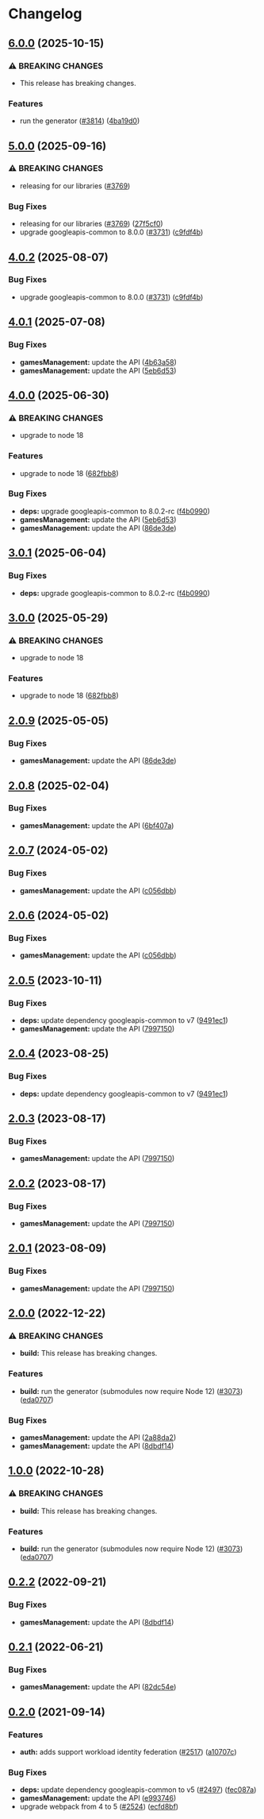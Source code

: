 # Changelog

## [6.0.0](https://github.com/googleapis/google-api-nodejs-client/compare/gamesmanagement-v5.0.0...gamesmanagement-v6.0.0) (2025-10-15)


### ⚠ BREAKING CHANGES

* This release has breaking changes.

### Features

* run the generator ([#3814](https://github.com/googleapis/google-api-nodejs-client/issues/3814)) ([4ba19d0](https://github.com/googleapis/google-api-nodejs-client/commit/4ba19d068b2b8deb28d773ebc6a3418f5e4a7162))

## [5.0.0](https://github.com/googleapis/google-api-nodejs-client/compare/gamesmanagement-v4.0.1...gamesmanagement-v5.0.0) (2025-09-16)


### ⚠ BREAKING CHANGES

* releasing for our libraries ([#3769](https://github.com/googleapis/google-api-nodejs-client/issues/3769))

### Bug Fixes

* releasing for our libraries ([#3769](https://github.com/googleapis/google-api-nodejs-client/issues/3769)) ([27f5cf0](https://github.com/googleapis/google-api-nodejs-client/commit/27f5cf0a0190a5e8e8bf970f7a7cf77c409f093e))
* upgrade googleapis-common to 8.0.0  ([#3731](https://github.com/googleapis/google-api-nodejs-client/issues/3731)) ([c9fdf4b](https://github.com/googleapis/google-api-nodejs-client/commit/c9fdf4b34d6c9bcf608eee35dd281d4680be9797))

## [4.0.2](https://github.com/googleapis/google-api-nodejs-client/compare/gamesmanagement-v4.0.1...gamesmanagement-v4.0.2) (2025-08-07)


### Bug Fixes

* upgrade googleapis-common to 8.0.0  ([#3731](https://github.com/googleapis/google-api-nodejs-client/issues/3731)) ([c9fdf4b](https://github.com/googleapis/google-api-nodejs-client/commit/c9fdf4b34d6c9bcf608eee35dd281d4680be9797))

## [4.0.1](https://github.com/googleapis/google-api-nodejs-client/compare/gamesmanagement-v4.0.0...gamesmanagement-v4.0.1) (2025-07-08)


### Bug Fixes

* **gamesManagement:** update the API ([4b63a58](https://github.com/googleapis/google-api-nodejs-client/commit/4b63a588db02eb00a0ce110b26cd1ebbcfc9ccbc))
* **gamesManagement:** update the API ([5eb6d53](https://github.com/googleapis/google-api-nodejs-client/commit/5eb6d5361e17df0266d5bf4af094ac0e6f2eb1d3))

## [4.0.0](https://github.com/googleapis/google-api-nodejs-client/compare/gamesmanagement-v3.0.1...gamesmanagement-v4.0.0) (2025-06-30)


### ⚠ BREAKING CHANGES

* upgrade to node 18

### Features

* upgrade to node 18 ([682fbb8](https://github.com/googleapis/google-api-nodejs-client/commit/682fbb869189ae92b3e9a194d37d0548af0c1f92))


### Bug Fixes

* **deps:** upgrade googleapis-common to 8.0.2-rc ([f4b0990](https://github.com/googleapis/google-api-nodejs-client/commit/f4b099071040cfbcfe4a2e7d487d45ee93b369e0))
* **gamesManagement:** update the API ([5eb6d53](https://github.com/googleapis/google-api-nodejs-client/commit/5eb6d5361e17df0266d5bf4af094ac0e6f2eb1d3))
* **gamesManagement:** update the API ([86de3de](https://github.com/googleapis/google-api-nodejs-client/commit/86de3dee2fdf2e1b6c2f334eba06906f721bc30a))

## [3.0.1](https://github.com/googleapis/google-api-nodejs-client/compare/gamesmanagement-v3.0.0...gamesmanagement-v3.0.1) (2025-06-04)


### Bug Fixes

* **deps:** upgrade googleapis-common to 8.0.2-rc ([f4b0990](https://github.com/googleapis/google-api-nodejs-client/commit/f4b099071040cfbcfe4a2e7d487d45ee93b369e0))

## [3.0.0](https://github.com/googleapis/google-api-nodejs-client/compare/gamesmanagement-v2.0.9...gamesmanagement-v3.0.0) (2025-05-29)


### ⚠ BREAKING CHANGES

* upgrade to node 18

### Features

* upgrade to node 18 ([682fbb8](https://github.com/googleapis/google-api-nodejs-client/commit/682fbb869189ae92b3e9a194d37d0548af0c1f92))

## [2.0.9](https://github.com/googleapis/google-api-nodejs-client/compare/gamesmanagement-v2.0.8...gamesmanagement-v2.0.9) (2025-05-05)


### Bug Fixes

* **gamesManagement:** update the API ([86de3de](https://github.com/googleapis/google-api-nodejs-client/commit/86de3dee2fdf2e1b6c2f334eba06906f721bc30a))

## [2.0.8](https://github.com/googleapis/google-api-nodejs-client/compare/gamesmanagement-v2.0.7...gamesmanagement-v2.0.8) (2025-02-04)


### Bug Fixes

* **gamesManagement:** update the API ([6bf407a](https://github.com/googleapis/google-api-nodejs-client/commit/6bf407a592cc388abf28014a57503411ebe5063c))

## [2.0.7](https://github.com/googleapis/google-api-nodejs-client/compare/gamesmanagement-v2.0.6...gamesmanagement-v2.0.7) (2024-05-02)


### Bug Fixes

* **gamesManagement:** update the API ([c056dbb](https://github.com/googleapis/google-api-nodejs-client/commit/c056dbb47b86bf807f7a536281f4ec9f715b1b3b))

## [2.0.6](https://github.com/googleapis/google-api-nodejs-client/compare/gamesmanagement-v2.0.5...gamesmanagement-v2.0.6) (2024-05-02)


### Bug Fixes

* **gamesManagement:** update the API ([c056dbb](https://github.com/googleapis/google-api-nodejs-client/commit/c056dbb47b86bf807f7a536281f4ec9f715b1b3b))

## [2.0.5](https://github.com/googleapis/google-api-nodejs-client/compare/gamesmanagement-v2.0.4...gamesmanagement-v2.0.5) (2023-10-11)


### Bug Fixes

* **deps:** update dependency googleapis-common to v7 ([9491ec1](https://github.com/googleapis/google-api-nodejs-client/commit/9491ec1cdc3c413e7d73edcfcd59cf5c28a7c855))
* **gamesManagement:** update the API ([7997150](https://github.com/googleapis/google-api-nodejs-client/commit/799715027a5d50782f5b34439961bf446882e867))

## [2.0.4](https://github.com/googleapis/google-api-nodejs-client/compare/gamesmanagement-v2.0.3...gamesmanagement-v2.0.4) (2023-08-25)


### Bug Fixes

* **deps:** update dependency googleapis-common to v7 ([9491ec1](https://github.com/googleapis/google-api-nodejs-client/commit/9491ec1cdc3c413e7d73edcfcd59cf5c28a7c855))

## [2.0.3](https://github.com/googleapis/google-api-nodejs-client/compare/gamesmanagement-v2.0.2...gamesmanagement-v2.0.3) (2023-08-17)


### Bug Fixes

* **gamesManagement:** update the API ([7997150](https://github.com/googleapis/google-api-nodejs-client/commit/799715027a5d50782f5b34439961bf446882e867))

## [2.0.2](https://github.com/googleapis/google-api-nodejs-client/compare/gamesmanagement-v2.0.1...gamesmanagement-v2.0.2) (2023-08-17)


### Bug Fixes

* **gamesManagement:** update the API ([7997150](https://github.com/googleapis/google-api-nodejs-client/commit/799715027a5d50782f5b34439961bf446882e867))

## [2.0.1](https://github.com/googleapis/google-api-nodejs-client/compare/gamesmanagement-v2.0.0...gamesmanagement-v2.0.1) (2023-08-09)


### Bug Fixes

* **gamesManagement:** update the API ([7997150](https://github.com/googleapis/google-api-nodejs-client/commit/799715027a5d50782f5b34439961bf446882e867))

## [2.0.0](https://github.com/googleapis/google-api-nodejs-client/compare/gamesmanagement-v1.0.0...gamesmanagement-v2.0.0) (2022-12-22)


### ⚠ BREAKING CHANGES

* **build:** This release has breaking changes.

### Features

* **build:** run the generator (submodules now require Node 12) ([#3073](https://github.com/googleapis/google-api-nodejs-client/issues/3073)) ([eda0707](https://github.com/googleapis/google-api-nodejs-client/commit/eda07079dadab46a80b6f9ede618f4f43030169e))


### Bug Fixes

* **gamesManagement:** update the API ([2a88da2](https://github.com/googleapis/google-api-nodejs-client/commit/2a88da26298211e70177dbdbe6ad23a81070175b))
* **gamesManagement:** update the API ([8dbdf14](https://github.com/googleapis/google-api-nodejs-client/commit/8dbdf148d105c40a709b999f49d79ca22d7c6994))

## [1.0.0](https://github.com/googleapis/google-api-nodejs-client/compare/gamesManagement-v0.2.2...gamesManagement-v1.0.0) (2022-10-28)


### ⚠ BREAKING CHANGES

* **build:** This release has breaking changes.

### Features

* **build:** run the generator (submodules now require Node 12) ([#3073](https://github.com/googleapis/google-api-nodejs-client/issues/3073)) ([eda0707](https://github.com/googleapis/google-api-nodejs-client/commit/eda07079dadab46a80b6f9ede618f4f43030169e))

## [0.2.2](https://github.com/googleapis/google-api-nodejs-client/compare/gamesManagement-v0.2.1...gamesManagement-v0.2.2) (2022-09-21)


### Bug Fixes

* **gamesManagement:** update the API ([8dbdf14](https://github.com/googleapis/google-api-nodejs-client/commit/8dbdf148d105c40a709b999f49d79ca22d7c6994))

## [0.2.1](https://github.com/googleapis/google-api-nodejs-client/compare/gamesManagement-v0.2.0...gamesManagement-v0.2.1) (2022-06-21)


### Bug Fixes

* **gamesManagement:** update the API ([82dc54e](https://github.com/googleapis/google-api-nodejs-client/commit/82dc54ec3c0f29c76fe9f5b996c356b72e937257))

## [0.2.0](https://www.github.com/googleapis/google-api-nodejs-client/compare/gamesManagement-v0.1.0...gamesManagement-v0.2.0) (2021-09-14)


### Features

* **auth:** adds support workload identity federation ([#2517](https://www.github.com/googleapis/google-api-nodejs-client/issues/2517)) ([a10707c](https://www.github.com/googleapis/google-api-nodejs-client/commit/a10707c477759e7c9ef6360a2fe800856fb600c1))


### Bug Fixes

* **deps:** update dependency googleapis-common to v5 ([#2497](https://www.github.com/googleapis/google-api-nodejs-client/issues/2497)) ([fec087a](https://www.github.com/googleapis/google-api-nodejs-client/commit/fec087abcf3d994dd41c3ffa0a0c12b1f9f09dae))
* **gamesManagement:** update the API ([e993746](https://www.github.com/googleapis/google-api-nodejs-client/commit/e99374615a162589519c9f134ffa68117806132b))
* upgrade webpack from 4 to 5  ([#2524](https://www.github.com/googleapis/google-api-nodejs-client/issues/2524)) ([ecfd8bf](https://www.github.com/googleapis/google-api-nodejs-client/commit/ecfd8bfcd06e1beabff7ec9a8c4000222379eb8d))
